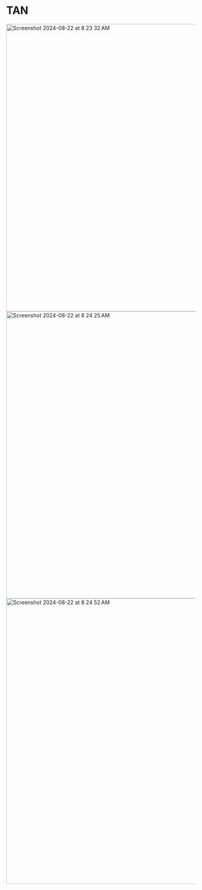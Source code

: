 <h1>TAN</h1>
<img width="762" alt="Screenshot 2024-08-22 at 8 23 32 AM" src="https://github.com/user-attachments/assets/83db1cd5-9cb2-4ebd-8311-c25a2eec9126">
<br>
<img width="761" alt="Screenshot 2024-08-22 at 8 24 25 AM" src="https://github.com/user-attachments/assets/e967c578-59c4-47cf-97f3-2e5ce7068cd8">
<br>
<img width="757" alt="Screenshot 2024-08-22 at 8 24 52 AM" src="https://github.com/user-attachments/assets/03c91458-8dc8-4892-991a-74bbd4eaf7bb">
